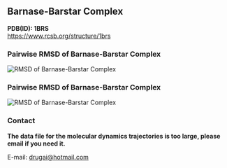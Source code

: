 ## Barnase-Barstar Complex

**PDB(ID): 1BRS**  
https://www.rcsb.org/structure/1brs

### Pairwise RMSD of Barnase-Barstar Complex  

![RMSD of Barnase-Barstar Complex](https://github.com/AspirinCode/TransPPImd/blob/main/data/Barnase-Barstar_rmsd.png)



### Pairwise RMSD of Barnase-Barstar Complex  


![RMSD of Barnase-Barstar Complex](https://github.com/AspirinCode/TransPPImd/blob/main/data/Barnase-Barstar_pairwise-rmsd.png)



### Contact

**The data file for the molecular dynamics trajectories is too large, please email if you need it.**

E-mail: drugai@hotmail.com


